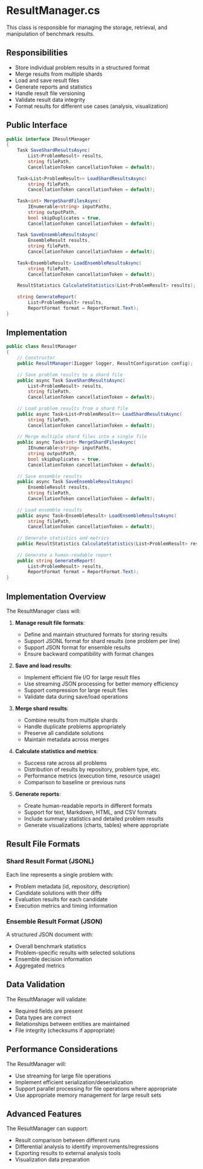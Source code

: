 # ResultManager.cs

This class is responsible for managing the storage, retrieval, and manipulation of benchmark results.

## Responsibilities

- Store individual problem results in a structured format
- Merge results from multiple shards
- Load and save result files
- Generate reports and statistics
- Handle result file versioning
- Validate result data integrity
- Format results for different use cases (analysis, visualization)

## Public Interface

```csharp
public interface IResultManager
{
    Task SaveShardResultsAsync(
        List<ProblemResult> results,
        string filePath,
        CancellationToken cancellationToken = default);
    
    Task<List<ProblemResult>> LoadShardResultsAsync(
        string filePath,
        CancellationToken cancellationToken = default);
    
    Task<int> MergeShardFilesAsync(
        IEnumerable<string> inputPaths,
        string outputPath,
        bool skipDuplicates = true,
        CancellationToken cancellationToken = default);
    
    Task SaveEnsembleResultsAsync(
        EnsembleResult results,
        string filePath,
        CancellationToken cancellationToken = default);
    
    Task<EnsembleResult> LoadEnsembleResultsAsync(
        string filePath,
        CancellationToken cancellationToken = default);
    
    ResultStatistics CalculateStatistics(List<ProblemResult> results);
    
    string GenerateReport(
        List<ProblemResult> results,
        ReportFormat format = ReportFormat.Text);
}
```

## Implementation

```csharp
public class ResultManager
{
    // Constructor
    public ResultManager(ILogger logger, ResultConfiguration config);
    
    // Save problem results to a shard file
    public async Task SaveShardResultsAsync(
        List<ProblemResult> results,
        string filePath,
        CancellationToken cancellationToken = default);
    
    // Load problem results from a shard file
    public async Task<List<ProblemResult>> LoadShardResultsAsync(
        string filePath,
        CancellationToken cancellationToken = default);
    
    // Merge multiple shard files into a single file
    public async Task<int> MergeShardFilesAsync(
        IEnumerable<string> inputPaths,
        string outputPath,
        bool skipDuplicates = true,
        CancellationToken cancellationToken = default);
    
    // Save ensemble results
    public async Task SaveEnsembleResultsAsync(
        EnsembleResult results,
        string filePath,
        CancellationToken cancellationToken = default);
    
    // Load ensemble results
    public async Task<EnsembleResult> LoadEnsembleResultsAsync(
        string filePath,
        CancellationToken cancellationToken = default);
    
    // Generate statistics and metrics
    public ResultStatistics CalculateStatistics(List<ProblemResult> results);
    
    // Generate a human-readable report
    public string GenerateReport(
        List<ProblemResult> results,
        ReportFormat format = ReportFormat.Text);
}
```

## Implementation Overview

The ResultManager class will:

1. **Manage result file formats**:
   - Define and maintain structured formats for storing results
   - Support JSONL format for shard results (one problem per line)
   - Support JSON format for ensemble results
   - Ensure backward compatibility with format changes

2. **Save and load results**:
   - Implement efficient file I/O for large result files
   - Use streaming JSON processing for better memory efficiency
   - Support compression for large result files
   - Validate data during save/load operations

3. **Merge shard results**:
   - Combine results from multiple shards
   - Handle duplicate problems appropriately
   - Preserve all candidate solutions
   - Maintain metadata across merges

4. **Calculate statistics and metrics**:
   - Success rate across all problems
   - Distribution of results by repository, problem type, etc.
   - Performance metrics (execution time, resource usage)
   - Comparison to baseline or previous runs

5. **Generate reports**:
   - Create human-readable reports in different formats
   - Support for text, Markdown, HTML, and CSV formats
   - Include summary statistics and detailed problem results
   - Generate visualizations (charts, tables) where appropriate

## Result File Formats

### Shard Result Format (JSONL)
Each line represents a single problem with:
- Problem metadata (id, repository, description)
- Candidate solutions with their diffs
- Evaluation results for each candidate
- Execution metrics and timing information

### Ensemble Result Format (JSON)
A structured JSON document with:
- Overall benchmark statistics
- Problem-specific results with selected solutions
- Ensemble decision information
- Aggregated metrics

## Data Validation

The ResultManager will validate:
- Required fields are present
- Data types are correct
- Relationships between entities are maintained
- File integrity (checksums if appropriate)

## Performance Considerations

The ResultManager will:
- Use streaming for large file operations
- Implement efficient serialization/deserialization
- Support parallel processing for file operations where appropriate
- Use appropriate memory management for large result sets

## Advanced Features

The ResultManager can support:
- Result comparison between different runs
- Differential analysis to identify improvements/regressions
- Exporting results to external analysis tools
- Visualization data preparation